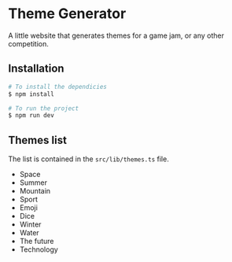 # Theme Generator

A little website that generates themes for a game jam, or any other competition.

## Installation

```sh
# To install the dependicies
$ npm install

# To run the project
$ npm run dev
```

## Themes list

The list is contained in the `src/lib/themes.ts` file.

- Space
- Summer
- Mountain
- Sport
- Emoji
- Dice
- Winter
- Water
- The future
- Technology
